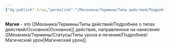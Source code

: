 ```yaml
---
{"dg-publish":true,"permalink":"/Механика/Термины/Типы действий/Подробнее о типах действий/Магия/","noteIcon":"","created":"2025-09-23T13:39:34.364+03:00","updated":"2025-09-23T13:40:22.599+03:00"}
---
```




**Магия** - это [[Механика/Термины/Типы действий/Подробнее о типах действий/Основное\|Основное]] действие, направленное на нанесение [[Механика/Термины/Статусы/Типы урона и лечения/Подробнее/Магический урон\|Магический урон]]. 
